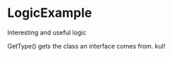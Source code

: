 # LogicExample
Interesting and useful logic


GetType() gets the class an interface comes from.  kul!
